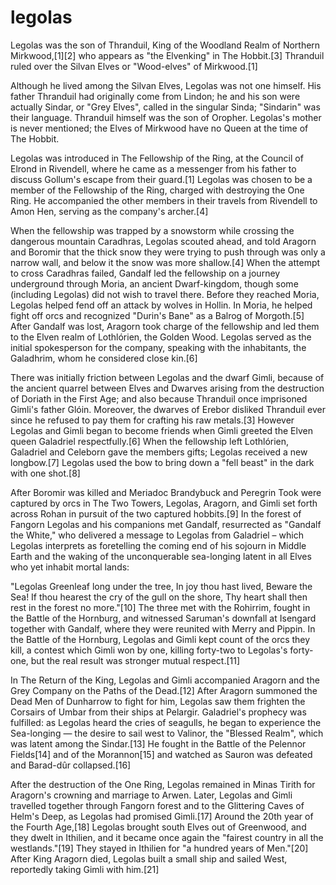 # legolas

Legolas was the son of Thranduil, King of the Woodland Realm of Northern Mirkwood,[1][2] who appears as "the Elvenking" in The Hobbit.[3] Thranduil ruled over the Silvan Elves or "Wood-elves" of Mirkwood.[1]

Although he lived among the Silvan Elves, Legolas was not one himself. His father Thranduil had originally come from Lindon; he and his son were actually Sindar, or "Grey Elves", called in the singular Sinda; "Sindarin" was their language. Thranduil himself was the son of Oropher. Legolas's mother is never mentioned; the Elves of Mirkwood have no Queen at the time of The Hobbit.

Legolas was introduced in The Fellowship of the Ring, at the Council of Elrond in Rivendell, where he came as a messenger from his father to discuss Gollum's escape from their guard.[1] Legolas was chosen to be a member of the Fellowship of the Ring, charged with destroying the One Ring. He accompanied the other members in their travels from Rivendell to Amon Hen, serving as the company's archer.[4]

When the fellowship was trapped by a snowstorm while crossing the dangerous mountain Caradhras, Legolas scouted ahead, and told Aragorn and Boromir that the thick snow they were trying to push through was only a narrow wall, and below it the snow was more shallow.[4] When the attempt to cross Caradhras failed, Gandalf led the fellowship on a journey underground through Moria, an ancient Dwarf-kingdom, though some (including Legolas) did not wish to travel there. Before they reached Moria, Legolas helped fend off an attack by wolves in Hollin. In Moria, he helped fight off orcs and recognized "Durin's Bane" as a Balrog of Morgoth.[5] After Gandalf was lost, Aragorn took charge of the fellowship and led them to the Elven realm of Lothlórien, the Golden Wood. Legolas served as the initial spokesperson for the company, speaking with the inhabitants, the Galadhrim, whom he considered close kin.[6]

There was initially friction between Legolas and the dwarf Gimli, because of the ancient quarrel between Elves and Dwarves arising from the destruction of Doriath in the First Age; and also because Thranduil once imprisoned Gimli's father Glóin. Moreover, the dwarves of Erebor disliked Thranduil ever since he refused to pay them for crafting his raw metals.[3] However Legolas and Gimli began to become friends when Gimli greeted the Elven queen Galadriel respectfully.[6] When the fellowship left Lothlórien, Galadriel and Celeborn gave the members gifts; Legolas received a new longbow.[7] Legolas used the bow to bring down a "fell beast" in the dark with one shot.[8]

After Boromir was killed and Meriadoc Brandybuck and Peregrin Took were captured by orcs in The Two Towers, Legolas, Aragorn, and Gimli set forth across Rohan in pursuit of the two captured hobbits.[9] In the forest of Fangorn Legolas and his companions met Gandalf, resurrected as "Gandalf the White," who delivered a message to Legolas from Galadriel – which Legolas interprets as foretelling the coming end of his sojourn in Middle Earth and the waking of the unconquerable sea-longing latent in all Elves who yet inhabit mortal lands:

"Legolas Greenleaf long under the tree,
In joy thou hast lived, Beware the Sea!
If thou hearest the cry of the gull on the shore,
Thy heart shall then rest in the forest no more."[10]
The three met with the Rohirrim, fought in the Battle of the Hornburg, and witnessed Saruman's downfall at Isengard together with Gandalf, where they were reunited with Merry and Pippin. In the Battle of the Hornburg, Legolas and Gimli kept count of the orcs they kill, a contest which Gimli won by one, killing forty-two to Legolas's forty-one, but the real result was stronger mutual respect.[11]

In The Return of the King, Legolas and Gimli accompanied Aragorn and the Grey Company on the Paths of the Dead.[12] After Aragorn summoned the Dead Men of Dunharrow to fight for him, Legolas saw them frighten the Corsairs of Umbar from their ships at Pelargir. Galadriel's prophecy was fulfilled: as Legolas heard the cries of seagulls, he began to experience the Sea-longing — the desire to sail west to Valinor, the "Blessed Realm", which was latent among the Sindar.[13] He fought in the Battle of the Pelennor Fields[14] and of the Morannon[15] and watched as Sauron was defeated and Barad-dûr collapsed.[16]

After the destruction of the One Ring, Legolas remained in Minas Tirith for Aragorn's crowning and marriage to Arwen. Later, Legolas and Gimli travelled together through Fangorn forest and to the Glittering Caves of Helm's Deep, as Legolas had promised Gimli.[17] Around the 20th year of the Fourth Age,[18] Legolas brought south Elves out of Greenwood, and they dwelt in Ithilien, and it became once again the "fairest country in all the westlands."[19] They stayed in Ithilien for "a hundred years of Men."[20] After King Aragorn died, Legolas built a small ship and sailed West, reportedly taking Gimli with him.[21]
